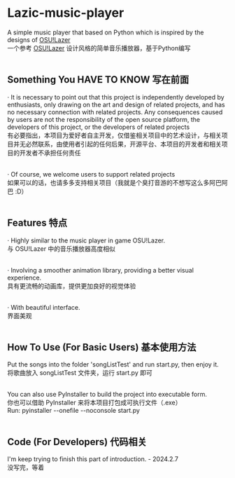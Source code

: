 # Lazic-music-player
A simple music player that based on Python which is inspired by the designs of [OSU!Lazer](https://github.com/ppy/osu)<br>
一个参考 [OSU!Lazer](https://github.com/ppy/osu) 设计风格的简单音乐播放器，基于Python编写<br><br>

## Something You HAVE TO KNOW 写在前面
· It is necessary to point out that this project is independently developed by enthusiasts, only drawing on the art and design of related projects, and has no necessary connection with related projects. Any consequences caused by users are not the responsibility of the open source platform, the developers of this project, or the developers of related projects <br>
有必要指出，本项目为爱好者自主开发，仅借鉴相关项目中的艺术设计，与相关项目并无必然联系，由使用者引起的任何后果，开源平台、本项目的开发者和相关项目的开发者不承担任何责任 <br><br>

· Of course, we welcome users to support related projects <br>
如果可以的话，也请多多支持相关项目（我就是个臭打音游的不想写这么多阿巴阿巴 :D） <br><br>

## Features 特点
· Highly similar to the music player in game OSU!Lazer. <br>
  与 OSU!Lazer 中的音乐播放器高度相似 <br><br>

· Involving a smoother animation library, providing a better visual experience. <br>
  具有更流畅的动画库，提供更加良好的视觉体验 <br><br>

· With beautiful interface. <br>
  界面美观 <br><br>

## How To Use (For Basic Users) 基本使用方法
Put the songs into the folder 'songListTest' and run start.py, then enjoy it.<br>
将歌曲放入 songListTest 文件夹，运行 start.py 即可<br><br>

You can also use PyInstaller to build the project into executable form. <br>
你也可以借助 PyInstaller 来将本项目打包成可执行文件（.exe）<br>
Run: pyinstaller --onefile --noconsole start.py <br><br>

## Code (For Developers) 代码相关
I'm keep trying to finish this part of introduction. - 2024.2.7<br>
没写完，等着<br><br>

